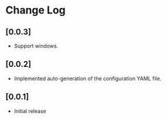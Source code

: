 # Change Log

## [0.0.3]

- Support windows.


## [0.0.2]

- Implemented auto-generation of the configuration YAML file.


## [0.0.1]

- Initial release
